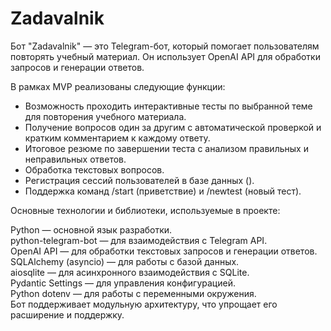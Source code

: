 # Zadavalnik

Бот "Zadavalnik" — это Telegram-бот, который помогает пользователям повторять учебный материал. Он использует OpenAI API для обработки запросов и генерации ответов. 

В рамках MVP реализованы следующие функции:

- Возможность проходить интерактивные тесты по выбранной теме для повторения учебного материала.
- Получение вопросов один за другим с автоматической проверкой и кратким комментарием к каждому ответу.
- Итоговое резюме по завершении теста с анализом правильных и неправильных ответов.
- Обработка текстовых вопросов.
- Регистрация сессий пользователей в базе данных ().
- Поддержка команд /start (приветствие) и /newtest (новый тест).

Основные технологии и библиотеки, используемые в проекте:

Python — основной язык разработки.  
python-telegram-bot — для взаимодействия с Telegram API.  
OpenAI API — для обработки текстовых запросов и генерации ответов.  
SQLAlchemy (asyncio) — для работы с базой данных.  
aiosqlite — для асинхронного взаимодействия с SQLite.  
Pydantic Settings — для управления конфигурацией.  
Python dotenv — для работы с переменными окружения.  
Бот поддерживает модульную архитектуру, что упрощает его расширение и поддержку. 